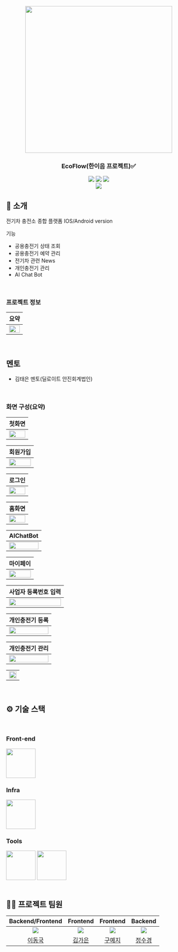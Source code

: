 <div align="center">

<!-- logo -->
<img src="https://user-images.githubusercontent.com/80824750/208554558-490845c9-959a-4823-9003-350ec4d221bf.png" width="400"/>

### EcoFlow(한이음 프로젝트)✅

[<img src="https://img.shields.io/badge/-readme.md-important?style=flat&logo=google-chrome&logoColor=white" />]() [<img src="https://img.shields.io/badge/-tech blog-blue?style=flat&logo=google-chrome&logoColor=white" />]() [<img src="https://img.shields.io/badge/release-v0.0.0-yellow?style=flat&logo=google-chrome&logoColor=white" />]() 
<br/> [<img src="https://img.shields.io/badge/프로젝트 기간-2024.03.01~2024.10.01-green?style=flat&logo=&logoColor=white" />]()

</div> 

## 📝 소개
전기차 충전소 종합 플랫폼 IOS/Android version

기능
- 공용충전기 상태 조회
- 공용충전기 예약 관리
- 전기차 관련 News
- 개인충전기 관리
- AI Chat Bot

<br />

### 프로젝트 정보
|요약|
|:---:|
|<img src="https://github.com/ICT-EcoFlow/image/blob/main/%EC%9A%94%EC%95%BD%EB%B3%B8.png?raw=true" width="100%"/>|

<br />

## 멘토
- 김태은 멘토(딜로이트 안진회계법인)

<br />


### 화면 구성(요약)
|첫화면|
|:---:|
|<img src="https://github.com/ICT-EcoFlow/image/blob/main/%EC%8B%9C%EC%9E%91.png?raw=true" width="100%"/>|

|회원가입|
|:---:|
|<img src="https://github.com/ICT-EcoFlow/image/blob/main/%ED%9A%8C%EC%9B%90%EA%B0%80%EC%9E%85.png?raw=true" width="100%"/>|

|로그인|
|:---:|
|<img src="https://github.com/ICT-EcoFlow/image/blob/main/%EB%A1%9C%EA%B7%B8%EC%9D%B8.png?raw=true" width="100%"/>|

|홈화면|
|:---:|
|<img src="https://github.com/ICT-EcoFlow/image/blob/main/%ED%99%88%ED%99%94%EB%A9%B43.png?raw=true" width="100%"/>|

|AIChatBot|
|:---:|
|<img src="https://github.com/ICT-EcoFlow/image/blob/main/ai%20chat.png?raw=true" width="100%"/>|

|마이페이|
|:---:|
|<img src="https://github.com/ICT-EcoFlow/image/blob/main/%EA%B0%9C%EC%9D%B8%ED%8E%98%EC%9D%B4%EC%A7%80.png?raw=true" width="100%"/>|

|사업자 등록번호 입력|
|:---:|
|<img src="https://github.com/ICT-EcoFlow/image/blob/main/%EC%82%AC%EC%97%85%EC%9E%90%EB%93%B1%EB%A1%9D%EB%B2%88%ED%98%B8%20%EC%9D%B8%EC%A6%9D.png?raw=true" width="100%"/>|

|개인충전기 등록|
|:---:|
|<img src="https://github.com/ICT-EcoFlow/image/blob/main/%EA%B0%9C%EC%9D%B8%EC%B6%A9%EC%A0%84%EA%B8%B0%20%EB%93%B1%EB%A1%9D.png?raw=true" width="100%"/>|

|개인충전기 관리|
|:---:|
|<img src="https://github.com/ICT-EcoFlow/image/blob/main/%EA%B0%9C%EC%9D%B8%EC%B6%A9%EC%A0%84%EA%B8%B0%20%EA%B4%80%EB%A6%AC.png?raw=true" width="100%"/>|

||
|:---:|
|<img src="https://github.com/ICT-EcoFlow/image/blob/main/%EB%A7%B5.png?raw=true" width="100%"/>|

<br />

## ⚙ 기술 스택
<br />

### Front-end
<div>
<img src="https://avatars.githubusercontent.com/u/14101776?s=280&v=4" width="80">
</div>

### Infra
<div>
<img src="https://github.com/yewon-Noh/readme-template/blob/main/skills/AWSEC2.png?raw=true" width="80">
</div>

### Tools
<div>
<img src="https://github.com/yewon-Noh/readme-template/blob/main/skills/Github.png?raw=true" width="80">
<img src="https://github.com/yewon-Noh/readme-template/blob/main/skills/Notion.png?raw=true" width="80">
</div>

<br />

## 💁‍♂️ 프로젝트 팀원
|Backend/Frontend|Frontend|Frontend|Backend|
|:---:|:---:|:---:|:---:|
| ![](https://avatars.githubusercontent.com/u/39736916?v=4)| ![](https://avatars.githubusercontent.com/u/109353972?v=4)| ![](https://avatars.githubusercontent.com/u/82144134?v=4)| ![](https://avatars.githubusercontent.com/u/129264770?s=96&v=4)
|[이동국](https://github.com/leedongguk)|[김가은](https://github.com/9aeun)|[구예지](https://github.com/xlzbthxyjkoo)|[정수경](https://github.com/Sook0e)
